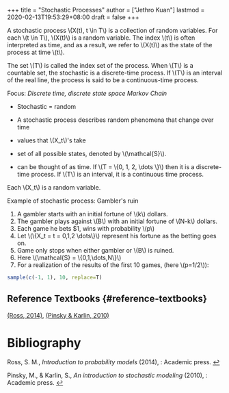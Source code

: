+++
title = "Stochastic Processes"
author = ["Jethro Kuan"]
lastmod = 2020-02-13T19:53:29+08:00
draft = false
+++

A stochastic process \\(X(t), t \in T\\) is a collection of random
variables. For each \\(t \in T\\), \\(X(t)\\) is a random variable. The index
\\(t\\) is often interpreted as time, and as a result, we refer to \\(X(t)\\)
as the state of the process at time \\(t\\).

The set \\(T\\) is called the index set of the process. When \\(T\\) is a
countable set, the stochastic is a discrete-time process. If \\(T\\) is an
interval of the real line, the process is said to be a continuous-time
process.

Focus: _Discrete time, discrete state space Markov Chain_

-   Stochastic = random
-   A stochastic process describes random phenomena that change over
    time

-   values that \\(X\_t\\)'s take
-   set of all possible states, denoted by \\(\mathcal{S}\\).
-   can be thought of as time. If \\(T = \\{0, 1, 2, \dots \\}\\)
    then it is a discrete-time process. If \\(T\\) is an
    interval, it is a continuous time process.

Each \\(X\_t\\) is a random variable.

Example of stochastic process: Gambler's ruin

1.  A gambler starts with an initial fortune of \\(k\\) dollars.
2.  The gambler plays against \\(B\\) with an initial fortune of \\(N-k\\) dollars.
3.  Each game he bets $1, wins with probability \\(p\\)
4.  Let \\(\\{X\_t = t = 0,1,2 \dots\\}\\) represent his fortune as the
    betting goes on.
5.  Game only stops when either gambler or \\(B\\) is ruined.
6.  Here \\(\mathcal{S} = \\{0,1,\dots,N\\}\\)
7.  For a realization of the results of the first 10 games, (here
    \\(p=1/2\\)):

<!--listend-->

```R
sample(c(-1, 1), 10, replace=T)
```


## Reference Textbooks {#reference-textbooks}

<a id="f5bf9e00e58b91654e7db48e02402403" href="#ross2014introduction">(Ross, 2014)</a><a>, </a><a id="685088059011ecabed3f6b757f8161de" href="#pinsky2010introduction">(Pinsky \& Karlin, 2010)</a>

# Bibliography
<a id="ross2014introduction" target="_blank">Ross, S. M., *Introduction to probability models* (2014), : Academic press.</a> [↩](#f5bf9e00e58b91654e7db48e02402403)

<a id="pinsky2010introduction" target="_blank">Pinsky, M., & Karlin, S., *An introduction to stochastic modeling* (2010), : Academic press.</a> [↩](#685088059011ecabed3f6b757f8161de)
